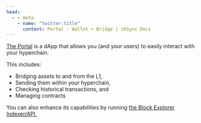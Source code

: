 ```yaml
---
head:
  - - meta
    - name: "twitter:title"
      content: Portal - Wallet + Bridge | zkSync Docs
---
```


[The Portal](https://github.com/matter-labs/dapp-portal) is a dApp that allows you (and your users) to easily interact with your hyperchain.

This includes:

- Bridging assets to and from the L1,
- Sending them within your hyperchain,
- Checking historical transactions, and
- Managing contracts

You can also enhance its capabilities by running [the Block Explorer Indexer/API.](./block-explorer.md)
